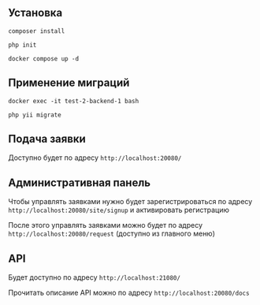 ## Установка

`composer install`

`php init`

`docker compose up -d`

## Применение миграций

`docker exec -it test-2-backend-1 bash`

`php yii migrate`

## Подача заявки

Доступно будет по адресу `http://localhost:20080/`

## Административная панель

Чтобы управлять заявками нужно будет зарегистрироваться по адресу `http://localhost:20080/site/signup` и активировать регистрацию

После этого управлять заявками можно будет по адресу `http://localhost:20080/request` (доступно из главного меню)

## API

Будет доступно по адресу `http://localhost:21080/`

Прочитать описание API можно по адресу `http://localhost:20080/docs`